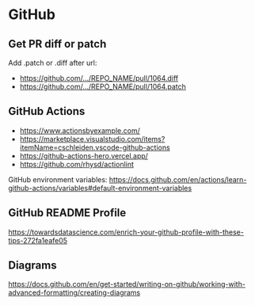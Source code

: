 # GitHub

## Get PR diff or patch

Add .patch or .diff after url:

- https://github.com/.../REPO_NAME/pull/1064.diff
- https://github.com/.../REPO_NAME/pull/1064.patch

## GitHub Actions

- <https://www.actionsbyexample.com/>
- <https://marketplace.visualstudio.com/items?itemName=cschleiden.vscode-github-actions>
- <https://github-actions-hero.vercel.app/>
- <https://github.com/rhysd/actionlint>

GitHub environment variables: <https://docs.github.com/en/actions/learn-github-actions/variables#default-environment-variables>

## GitHub README Profile

<https://towardsdatascience.com/enrich-your-github-profile-with-these-tips-272fa1eafe05>

## Diagrams

https://docs.github.com/en/get-started/writing-on-github/working-with-advanced-formatting/creating-diagrams
